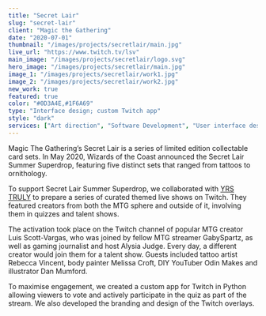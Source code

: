 ```yaml
---
title: "Secret Lair"
slug: "secret-lair"
client: "Magic the Gathering"
date: "2020-07-01"
thumbnail: "/images/projects/secretlair/main.jpg"
live_url: "https://www.twitch.tv/lsv"
main_image: "/images/projects/secretlair/logo.svg"
hero_image: "/images/projects/secretlair/main.jpg"
image_1: "/images/projects/secretlair/work1.jpg"
image_2: "/images/projects/secretlair/work2.jpg"
new_work: true
featured: true
color: "#0D3A4E,#1F6A69"
type: "Interface design; custom Twitch app"
style: "dark"
services: ["Art direction", "Software Development", "User interface design", "Digital Design"]
---
```

Magic The Gathering’s Secret Lair is a series of limited edition collectable
card sets. In May 2020, Wizards of the Coast announced the Secret Lair Summer
Superdrop, featuring five distinct sets that ranged from tattoos to ornithology.

To support Secret Lair Summer Superdrop, we collaborated with [YRS
TRULY](http://yrstruly.uk/) to prepare a series of curated themed live shows on
Twitch. They featured creators from both the MTG sphere and outside of it,
involving them in quizzes and talent shows.

The activation took place on the Twitch channel of popular MTG creator Luis
Scott-Vargas, who was joined by fellow MTG streamer GabySpartz, as well as
gaming journalist and host Alysia Judge. Every day, a different creator would
join them for a talent show. Guests included tattoo artist Rebecca Vincent, body
painter Melissa Croft, DIY YouTuber Odin Makes and illustrator Dan Mumford.

To maximise engagement, we created a custom app for Twitch in Python allowing
viewers to vote and actively participate in the quiz as part of the stream. We
also developed the branding and design of the Twitch overlays.

